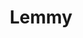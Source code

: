 ---
codehost: https://github.com/LemmyNet
logohandle: lemmyworld
sort: lemmy
title: Lemmy
website: https://lemmy.world/
---